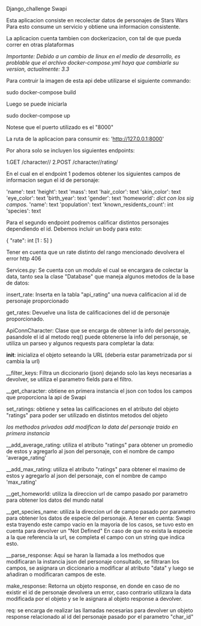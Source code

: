 Django_challenge Swapi

Esta aplicacion consiste en recolectar datos de personajes de Stars Wars
Para esto consume un servicio y obtiene una informacion consistente.

La aplicacion cuenta tambien con dockerizacion, con tal de que pueda correr en otras plataformas

*Importante: Debido a un cambio de linux en el medio de desarrollo, es problable que el archivo docker-compose.yml haya que cambiarle su version, actualmente: 3.3*

Para contruir la imagen de esta api debe utilizarse el siguiente commando:

sudo docker-compose build

Luego se puede iniciarla

sudo docker-compose up

Notese que el puerto utilizado es el "8000"

La ruta de la aplicacion para consumir es: 'http://127.0.0.1:8000'

Por ahora solo se incluyen los siguientes endpoints:

1.GET /character/<id>/
2.POST /character/<id>/rating/

En el cual en el endpoint 1 podemos obtener los siguientes campos de informacion segun el id de personaje:

'name': text
'height': text
'mass': text
'hair_color': text
'skin_color': text
'eye_color': text
'birth_year': text
'gender': text
'homeworld': *dict con los sig campos.*
    'name': text
    'population': text
    'known_residents_count': int
'species': text

Para el segundo endpoint podremos calificar distintos personajes dependiendo el id.
Debemos incluir un body para esto:

{
    "rate": int [1 : 5]
}

Tener en cuenta que un rate distinto del rango mencionado devolvera el error http 406

Services.py:
Se cuenta con un modulo el cual se encargara de colectar la data, tanto sea la clase "Database" que maneja algunos metodos de la base de datos:

insert_rate: Inserta en la tabla "api_rating" una nueva calificacion al id de personaje proporcionado

get_rates: Devuelve una lista de calificaciones del id de personaje proporcionado.

ApiConnCharacter: Clase que se encarga de obtener la info del personaje, pasandole el id al metodo req() puede obtenerse la info del personaje, se utiliza un parseo y algunos requests para completar la data:

__init__: inicializa el objeto seteando la URL (deberia estar parametrizada por si cambia la url)

__filter_keys: Filtra un diccionario (json) dejando solo las keys necesarias a devolver, se utiliza el parametro fields para el filtro.

__get_character: obtiene en primera instancia el json con todos los campos que proporciona la api de Swapi

set_ratings: obtiene y setea las calificaciones en el atributo del objeto "ratings" para poder ser utilizado en distintos metodos del objeto

*los methodos privados add modifican la data del personaje traido en primera instancia*

__add_average_rating: utiliza el atributo "ratings" para obtener un promedio de estos y agregarlo al json del personaje, con el nombre de campo 'average_rating'

__add_max_rating: utiliza el atributo "ratings" para obtener el maximo de estos y agregarlo al json del personaje, con el nombre de campo 'max_rating'

__get_homeworld: utiliza la direccion url de campo pasado por parametro para obtener los datos del mundo natal

__get_species_name: utiliza la direccion url de campo pasado por parametro para obtener los datos de especie del personaje. A tener en cuenta: Swapi esta trayendo este campo vacio en la mayoria de los casos, se tuvo esto en cuenta para devolver un "Not Defined"
En caso de que no exista la especie a la que referencia la url, se completa el campo con un string que indica esto.

__parse_response: Aqui se haran la llamada a los methodos que modificaran la instancia json del personaje consultado, se filtraran los campos, se asignara un diccionario a modificar al atributo "data" y luego se añadiran o modificaran campos de este.

make_response: Retorna un objeto response, en donde en caso de no existir el id de personaje devolvera un error, caso contrario utilizara la data modificada por el objeto y se le asignara al objeto response a devolver.

req: se encarga de realizar las llamadas necesarias para devolver un objeto response relacionado al id del personaje pasado por el parametro "char_id"
